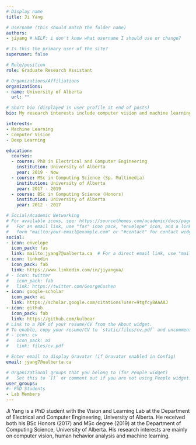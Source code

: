 ```yaml
---
# Display name
title: Ji Yang

# Username (this should match the folder name)
authors:
- jiyang # HELP: i don't know what username I should use or change?

# Is this the primary user of the site?
superuser: false

# Role/position
role: Graduate Research Assistant

# Organizations/Affiliations
organizations:
- name: University of Alberta
  url: ""

# Short bio (displayed in user profile at end of posts)
bio: My research interests include computer vision and machine learning.

interests:
- Machine Learning
- Computer Vision
- Deep Learning

education:
  courses:
  - course: PhD in Electrical and Computer Engineering
    institution: University of Alberta
    year: 2019 - Now
  - course: MSc in Computing Science (Sp. Multimedia)
    institution: University of Alberta
    year: 2017 - 2019
  - course: BSc in Computing Science (Honors)
    institution: University of Alberta
    year: 2012 - 2017

# Social/Academic Networking
# For available icons, see: https://sourcethemes.com/academic/docs/page-builder/#icons
#   For an email link, use "fas" icon pack, "envelope" icon, and a link in the
#   form "mailto:your-email@example.com" or "#contact" for contact widget.
social:
- icon: envelope
  icon_pack: fas
  link: mailto:jyang7@ualberta.ca  # For a direct email link, use "mailto:test@example.org".
- icon: linkedin
  icon_pack: fab
  link: https://www.linkedin.com/in/jiyangua/
# - icon: twitter
#   icon_pack: fab
#   link: https://twitter.com/GeorgeCushen
- icon: google-scholar
  icon_pack: ai
  link: https://scholar.google.com/citations?user=9tgfcy8AAAAJ
- icon: github
  icon_pack: fab
  link: https://github.com/kulbear
# Link to a PDF of your resume/CV from the About widget.
# To enable, copy your resume/CV to `static/files/cv.pdf` and uncomment the lines below.
# - icon: cv
#   icon_pack: ai
#   link: files/cv.pdf

# Enter email to display Gravatar (if Gravatar enabled in Config)
email: jyang7@ualberta.ca

# Organizational groups that you belong to (for People widget)
#   Set this to `[]` or comment out if you are not using People widget.
user_groups:
#- PhD Students
- Lab Members
---
```


Ji Yang is a PhD student with the Vision and Learning Lab at the
Department of Electrical and Computer Engineering, University of Alberta.
He received both his BSc Honors (2017) and MSc degree (2019) at the
Department of Computing Science, University of Alberta.
His research interests are mainly on computer vision, human hehavior
analysis and machine learning.